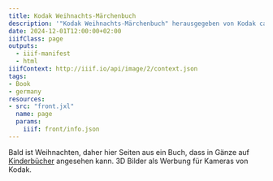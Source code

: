 ```yaml
---
title: Kodak Weihnachts-Märchenbuch
description: '"Kodak Weihnachts-Märchenbuch" herausgegeben von Kodak ca. 1970. <a class="worldcat" href="https://search.worldcat.org/de/title/844989609">&nbsp;</a>'
date: 2024-12-01T12:00:00+02:00
iiifClass: page
outputs:
  - iiif-manifest
  - html
iiifContext: http://iiif.io/api/image/2/context.json
tags:
- Book
- germany
resources:
- src: "front.jxl"
  name: page
  params:
    iiif: front/info.json
---
```


Bald ist Weihnachten, daher hier Seiten aus ein Buch, dass in Gänze auf [Kinderbücher](https://xn--kinderbcher-zhb.projektemacher.org/post/weihnachts-maerchenbuch) angesehen kann. 3D Bilder als Werbung für Kameras von Kodak.
